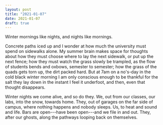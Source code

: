 ```yaml
---
layout: post
title: "2021-01-07"
date: 2021-01-07
draft: true
---
```


Winter mornings
  like nights,
  and nights
  like mornings.

Concrete paths iced up
  and I wonder
  at how much the university
  must spend
  on sidewalks alone.
My summer brain
  makes space
  for thoughts
  about how they must choose
  where to lay the next sidewalk,
  or put up the next fence;
  how they must watch the grass
  slowly be trampled,
  as the flow of students bends and oxbows,
  semester to semester;
  how the grass of the quads
  gets torn up,
  the dirt packed hard.
But at 7am
  on a no's-day
  in the cold black winter morning
  I am only conscious enough
  to be thankful
  for the salt they lay down
  in the instant I feel it underfoot,
  and then,
  even that thought
  disappears.


Winter nights
  we come alive,
  and so do they.
We,
  out from our classes,
  our labs,
  into the snow,
  towards home.
They, out of garages
  on the far side of campus,
  where nothing happens
  and nobody sleeps.
Us,
  to heat and sound
  and life.
Bars are 
  open---have been open---and
  we file in and out.
They,
  after our ghosts,
  along the pathways
  looping back on themselves.
